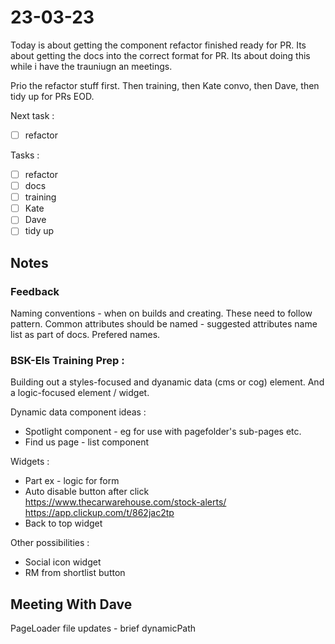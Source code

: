 # 23-03-23

Today is about getting the component refactor finished ready for PR.
Its about getting the docs into the correct format for PR.
Its about doing this while i have the trauniugn an meetings.

Prio the refactor stuff first.
Then training, then Kate convo, then Dave, then tidy up for PRs EOD.

Next task :
- [ ] refactor

Tasks :
- [ ] refactor
- [ ] docs
- [ ] training
- [ ] Kate
- [ ] Dave
- [ ] tidy up

## Notes

### Feedback
Naming conventions - when on builds and creating.
These need to follow pattern.
Common attributes should be named - suggested attributes name list as part of docs.
Prefered names.

### BSK-Els Training Prep :
Building out a styles-focused and dyanamic data (cms or cog) element. And a logic-focused element / widget.

Dynamic data component ideas :
- Spotlight component - eg for use with pagefolder's sub-pages etc.
- Find us page - list component

Widgets :
- Part ex - logic for form
- Auto disable button after click
    https://www.thecarwarehouse.com/stock-alerts/
    https://app.clickup.com/t/862jac2tp
- Back to top widget

Other possibilities :
- Social icon widget
- RM from shortlist button

## Meeting With Dave
PageLoader file updates - brief dynamicPath